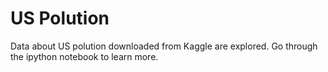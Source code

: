# US Polution

Data about US polution downloaded from Kaggle are explored. Go through the ipython notebook to learn more.
